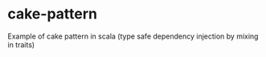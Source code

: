 cake-pattern
============

Example of cake pattern in scala (type safe dependency injection by mixing in traits)
